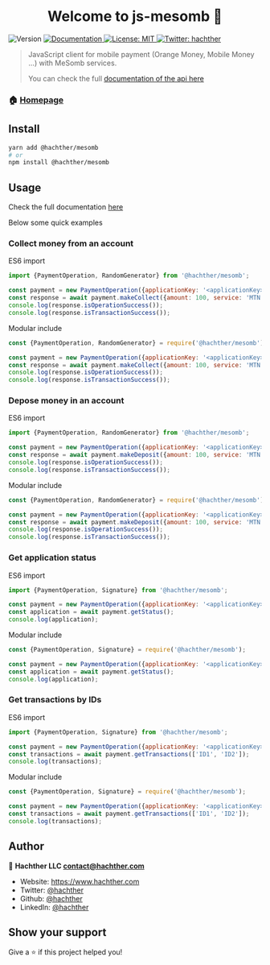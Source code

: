 <h1 style="text-align: center">Welcome to js-mesomb 👋</h1>
<p>
  <img alt="Version" src="https://img.shields.io/badge/version-1.0-blue.svg?cacheSeconds=2592000" />
  <a href="https://mesomb.hachther.com/en/api/v1.1/schema/" target="_blank">
    <img alt="Documentation" src="https://img.shields.io/badge/documentation-yes-brightgreen.svg" />
  </a>
  <a href="#" target="_blank">
    <img alt="License: MIT" src="https://img.shields.io/badge/License-MIT-yellow.svg" />
  </a>
  <a href="https://twitter.com/hachther" target="_blank">
    <img alt="Twitter: hachther" src="https://img.shields.io/twitter/follow/hachther.svg?style=social" />
  </a>
</p>

> JavaScript client for mobile payment (Orange Money, Mobile Money ...) with MeSomb services.
> 
> You can check the full [documentation of the api here](https://mesomb.hachther.com/en/api/v1.1/schema/)

### 🏠 [Homepage](https://mesomb.com)

## Install

```sh
yarn add @hachther/mesomb
# or
npm install @hachther/mesomb
```

## Usage

Check the full documentation [here](docs.md)

Below some quick examples

### Collect money from an account

ES6 import

```JavaScript
import {PaymentOperation, RandomGenerator} from '@hachther/mesomb';

const payment = new PaymentOperation({applicationKey: '<applicationKey>', accessKey: '<AccessKey>', secretKey: '<SecretKey>'});
const response = await payment.makeCollect({amount: 100, service: 'MTN', payer: '677550203', nonce: RandomGenerator.nonce()});
console.log(response.isOperationSuccess());
console.log(response.isTransactionSuccess());
```

Modular include

```JavaScript
const {PaymentOperation, RandomGenerator} = require('@hachther/mesomb');

const payment = new PaymentOperation({applicationKey: '<applicationKey>', accessKey: '<AccessKey>', secretKey: '<SecretKey>'});
const response = await payment.makeCollect({amount: 100, service: 'MTN', payer: '677550203', nonce: RandomGenerator.nonce()});
console.log(response.isOperationSuccess());
console.log(response.isTransactionSuccess());
```

### Depose money in an account

ES6 import

```JavaScript
import {PaymentOperation, RandomGenerator} from '@hachther/mesomb';

const payment = new PaymentOperation({applicationKey: '<applicationKey>', accessKey: '<AccessKey>', secretKey: '<SecretKey>'});
const response = await payment.makeDeposit({amount: 100, service: 'MTN', receiver: '677550203', nonce: RandomGenerator.nonce()});
console.log(response.isOperationSuccess());
console.log(response.isTransactionSuccess());
```

Modular include

```JavaScript
const {PaymentOperation, RandomGenerator} = require('@hachther/mesomb');

const payment = new PaymentOperation({applicationKey: '<applicationKey>', accessKey: '<AccessKey>', secretKey: '<SecretKey>'});
const response = await payment.makeDeposit({amount: 100, service: 'MTN', receiver: '677550203', nonce: RandomGenerator.nonce()});
console.log(response.isOperationSuccess());
console.log(response.isTransactionSuccess());
```

### Get application status

ES6 import

```JavaScript
import {PaymentOperation, Signature} from '@hachther/mesomb';

const payment = new PaymentOperation({applicationKey: '<applicationKey>', accessKey: '<AccessKey>', secretKey: '<SecretKey>'});
const application = await payment.getStatus();
console.log(application);
```

Modular include

```JavaScript
const {PaymentOperation, Signature} = require('@hachther/mesomb');

const payment = new PaymentOperation({applicationKey: '<applicationKey>', accessKey: '<AccessKey>', secretKey: '<SecretKey>'});
const application = await payment.getStatus();
console.log(application);
```

### Get transactions by IDs

ES6 import

```JavaScript
import {PaymentOperation, Signature} from '@hachther/mesomb';

const payment = new PaymentOperation({applicationKey: '<applicationKey>', accessKey: '<AccessKey>', secretKey: '<SecretKey>'});
const transactions = await payment.getTransactions(['ID1', 'ID2']);
console.log(transactions);
```

Modular include

```JavaScript
const {PaymentOperation, Signature} = require('@hachther/mesomb');

const payment = new PaymentOperation({applicationKey: '<applicationKey>', accessKey: '<AccessKey>', secretKey: '<SecretKey>'});
const transactions = await payment.getTransactions(['ID1', 'ID2']);
console.log(transactions);
```

## Author

👤 **Hachther LLC <contact@hachther.com>**

* Website: https://www.hachther.com
* Twitter: [@hachther](https://twitter.com/hachther)
* Github: [@hachther](https://github.com/hachther)
* LinkedIn: [@hachther](https://linkedin.com/in/hachther)

## Show your support

Give a ⭐️ if this project helped you!
